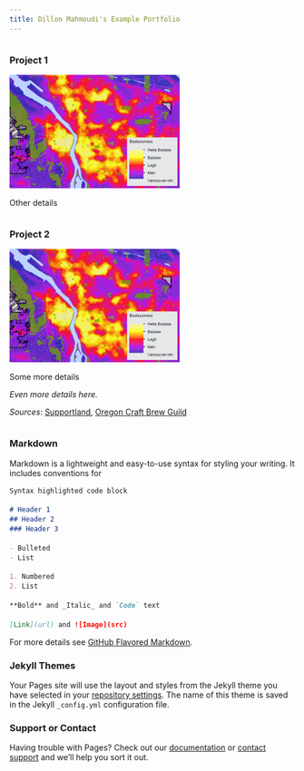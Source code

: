 ```yaml
---
title: Dillon Mahmoudi's Example Portfolio
---
```


<div style="display: inline-block" markdown="1">

### Project 1 

![It's Fine Alt Text](project1_bamap/p1_teaser.png)

Other details

</div>

<div style="display: inline-block" markdown="1">

### Project 2

![It's Fine Alt Text](project1_bamap/p1_teaser.png)

Some more details

_Even more details here._

*Sources*: 
[Supportland](https://supportland.com/), [Oregon Craft Brew Guild](https://oregoncraftbeer.org/guild/)

</div>

### Markdown

Markdown is a lightweight and easy-to-use syntax for styling your writing. It includes conventions for

```markdown
Syntax highlighted code block

# Header 1
## Header 2
### Header 3

- Bulleted
- List

1. Numbered
2. List

**Bold** and _Italic_ and `Code` text

[Link](url) and ![Image](src)
```

For more details see [GitHub Flavored Markdown](https://guides.github.com/features/mastering-markdown/).

### Jekyll Themes

Your Pages site will use the layout and styles from the Jekyll theme you have selected in your [repository settings](https://github.com/dillonma/dillonma.github.io/settings). The name of this theme is saved in the Jekyll `_config.yml` configuration file.

### Support or Contact

Having trouble with Pages? Check out our [documentation](https://help.github.com/categories/github-pages-basics/) or [contact support](https://github.com/contact) and we’ll help you sort it out.
